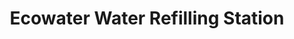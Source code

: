 ---
title: "Ecowater Water Refilling Station"
url: /orani/ecowater-water-refilling-station/
shop: Allgemein
---